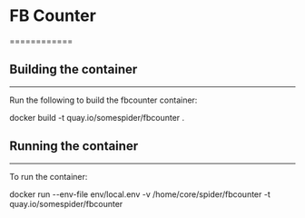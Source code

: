# FB Counter
============

## Building the container
-------------------------

Run the following to build the fbcounter container:

docker build -t quay.io/somespider/fbcounter .


## Running the container
------------------------

To run the container:

docker run --env-file env/local.env -v /home/core/spider/fbcounter -t quay.io/somespider/fbcounter

